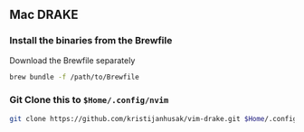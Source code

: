 ## Mac DRAKE


### Install the binaries from the Brewfile
Download the Brewfile separately
```bash
brew bundle -f /path/to/Brewfile
```


### Git Clone this to `$Home/.config/nvim`
```bash
git clone https://github.com/kristijanhusak/vim-drake.git $Home/.config/nvim
```

